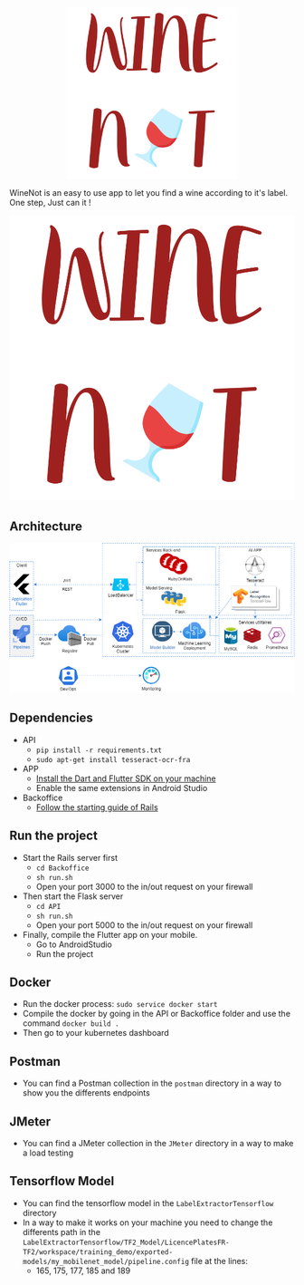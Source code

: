 <p align="center">
  <img src="GithubAssets/Logo.png" width="60%">
</p>

WineNot is an easy to use app to let you find a wine according to it's label. One step, Just can it !

![Preview](https://github.com/qanastek/WineNot/blob/master/GithubAssets/logo.png)

## Architecture

![Architecture](GithubAssets/Architecture.png)

## Dependencies

- API
  - `pip install -r requirements.txt`
  - `sudo apt-get install tesseract-ocr-fra`
- APP
  - [Install the Dart and Flutter SDK on your machine](https://flutter.dev/docs/get-started/install)
  - Enable the same extensions in Android Studio
- Backoffice
  - [Follow the starting guide of Rails](https://guides.rubyonrails.org/getting_started.html)

## Run the project

- Start the Rails server first
  - `cd Backoffice`
  - `sh run.sh`
  - Open your port 3000 to the in/out request on your firewall
- Then start the Flask server
  - `cd API`
  - `sh run.sh`
  - Open your port 5000 to the in/out request on your firewall
- Finally, compile the Flutter app on your mobile.
  - Go to AndroidStudio
  - Run the project

## Docker

- Run the docker process: `sudo service docker start`
- Compile the docker by going in the API or Backoffice folder and use the command `docker build .`
- Then go to your kubernetes dashboard

## Postman

- You can find a Postman collection in the `postman` directory in a way to show you the differents endpoints

## JMeter

- You can find a JMeter collection in the `JMeter` directory in a way to make a load testing

## Tensorflow Model

- You can find the tensorflow model in the `LabelExtractorTensorflow` directory
- In a way to make it works on your machine you need to change the differents path in the `LabelExtractorTensorflow/TF2_Model/LicencePlatesFR-TF2/workspace/training_demo/exported-models/my_mobilenet_model/pipeline.config` file at the lines:
  - 165, 175, 177, 185 and 189

